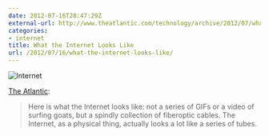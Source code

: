 ```yaml
---
date: 2012-07-16T20:47:29Z
external-url: http://www.theatlantic.com/technology/archive/2012/07/what-the-internet-actually-looks-like/259815/
categories:
- internet
title: What the Internet Looks Like
url: /2012/07/16/what-the-internet-looks-like/
---
```


![Internet](http://jasonheppler.org/images/netmap2.jpg "Internet")

[The Atlantic](http://www.theatlantic.com/technology/archive/2012/07/what-the-internet-actually-looks-like/259815/):

> Here is what the Internet looks like: not a series of GIFs or a video of surfing goats, but a spindly collection of fiberoptic cables. The Internet, as a physical thing, actually looks a lot like a series of tubes.
